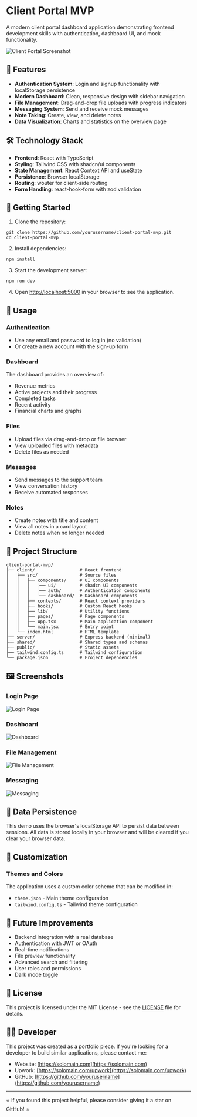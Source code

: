 # Client Portal MVP

A modern client portal dashboard application demonstrating frontend development skills with authentication, dashboard UI, and mock functionality.

![Client Portal Screenshot](https://i.imgur.com/YourScreenshotURL.png)

## 🚀 Features

- **Authentication System**: Login and signup functionality with localStorage persistence
- **Modern Dashboard**: Clean, responsive design with sidebar navigation
- **File Management**: Drag-and-drop file uploads with progress indicators
- **Messaging System**: Send and receive mock messages
- **Note Taking**: Create, view, and delete notes
- **Data Visualization**: Charts and statistics on the overview page

## 🛠️ Technology Stack

- **Frontend**: React with TypeScript
- **Styling**: Tailwind CSS with shadcn/ui components
- **State Management**: React Context API and useState
- **Persistence**: Browser localStorage
- **Routing**: wouter for client-side routing
- **Form Handling**: react-hook-form with zod validation

## 🚀 Getting Started

1. Clone the repository:

```shellscript
git clone https://github.com/yourusername/client-portal-mvp.git
cd client-portal-mvp
```

2. Install dependencies:

```shellscript
npm install
```

3. Start the development server:

```shellscript
npm run dev
```

4. Open [http://localhost:5000](http://localhost:5000) in your browser to see the application.

## 📱 Usage

### Authentication

- Use any email and password to log in (no validation)
- Or create a new account with the sign-up form

### Dashboard

The dashboard provides an overview of:

- Revenue metrics
- Active projects and their progress
- Completed tasks
- Recent activity
- Financial charts and graphs

### Files

- Upload files via drag-and-drop or file browser
- View uploaded files with metadata
- Delete files as needed

### Messages

- Send messages to the support team
- View conversation history
- Receive automated responses

### Notes

- Create notes with title and content
- View all notes in a card layout
- Delete notes when no longer needed

## 📂 Project Structure

```plaintext
client-portal-mvp/
├── client/                 # React frontend
│   ├── src/                # Source files
│   │   ├── components/     # UI components
│   │   │   ├── ui/         # shadcn UI components
│   │   │   ├── auth/       # Authentication components
│   │   │   └── dashboard/  # Dashboard components
│   │   ├── contexts/       # React context providers
│   │   ├── hooks/          # Custom React hooks
│   │   ├── lib/            # Utility functions
│   │   ├── pages/          # Page components
│   │   ├── App.tsx         # Main application component
│   │   └── main.tsx        # Entry point
│   └── index.html          # HTML template
├── server/                 # Express backend (minimal)
├── shared/                 # Shared types and schemas
├── public/                 # Static assets
├── tailwind.config.ts      # Tailwind configuration
└── package.json            # Project dependencies
```

## 🖼️ Screenshots

### Login Page

![Login Page](https://i.imgur.com/YourLoginScreenshotURL.png)

### Dashboard

![Dashboard](https://i.imgur.com/YourDashboardScreenshotURL.png)

### File Management

![File Management](https://i.imgur.com/YourFilesScreenshotURL.png)

### Messaging

![Messaging](https://i.imgur.com/YourMessagingScreenshotURL.png)

## 🔄 Data Persistence

This demo uses the browser's localStorage API to persist data between sessions. All data is stored locally in your browser and will be cleared if you clear your browser data.

## 🎨 Customization

### Themes and Colors

The application uses a custom color scheme that can be modified in:

- `theme.json` - Main theme configuration
- `tailwind.config.ts` - Tailwind theme configuration

## 🚧 Future Improvements

- Backend integration with a real database
- Authentication with JWT or OAuth
- Real-time notifications
- File preview functionality
- Advanced search and filtering
- User roles and permissions
- Dark mode toggle

## 📄 License

This project is licensed under the MIT License - see the [LICENSE](LICENSE) file for details.

## 👨‍💻 Developer

This project was created as a portfolio piece. If you're looking for a developer to build similar applications, please contact me:

- Website: [https://solomain.com](https://solomain.com)
- Upwork: [https://solomain.com/upwork](https://solomain.com/upwork)
- GitHub: [https://github.com/yourusername](https://github.com/yourusername)

---

⭐ If you found this project helpful, please consider giving it a star on GitHub! ⭐